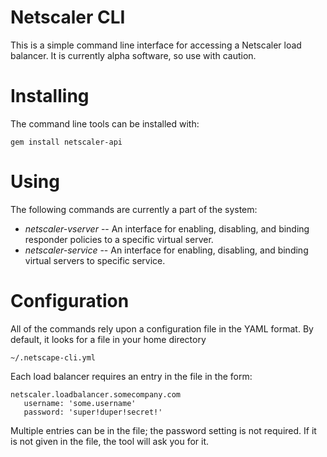 # Netscaler CLI

This is a simple command line interface for accessing a Netscaler load balancer.  It is currently alpha software, so use with caution.

# Installing

The command line tools can be installed with:

    gem install netscaler-api

# Using

The following commands are currently a part of the system:
- *netscaler-vserver* -- An interface for enabling, disabling, and binding responder policies to a specific virtual server.
- *netscaler-service* -- An interface for enabling, disabling, and binding virtual servers to specific service.
  
# Configuration

All of the commands rely upon a configuration file in the YAML format.  By default, it looks for a file in your home directory

    ~/.netscape-cli.yml

Each load balancer requires an entry in the file in the form:

    netscaler.loadbalancer.somecompany.com
       username: 'some.username'
       password: 'super!duper!secret!'

Multiple entries can be in the file; the password setting is not required.  If it is not given in the file, the tool will ask you for it.
